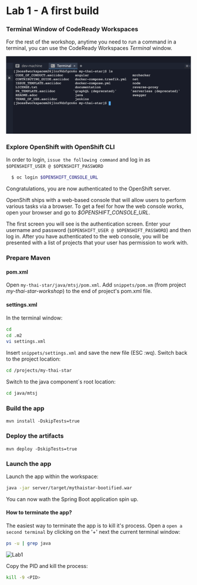 # Lab 1 - A first build

### Terminal Window of CodeReady Workspaces

For the rest of the workshop, anytime you need to run a command in a terminal, you can use the CodeReady Workspaces *Terminal* window.

![CodeReady Workspaces - Terminal](images/codeready-terminal.png)


### Explore OpenShift with OpenShift CLI

In order to login, `issue the following command` and log in as `$OPENSHIFT_USER @ $OPENSHIFT_PASSWORD`

```bash
  $ oc login $OPENSHIFT_CONSOLE_URL
```

Congratulations, you are now authenticated to the OpenShift server.

OpenShift ships with a web-based console that will allow users to
perform various tasks via a browser.  To get a feel for how the web console
works, open your browser and go to *$OPENSHIFT_CONSOLE_URL*.

The first screen you will see is the authentication screen. Enter your username and password (`$OPENSHIFT_USER @ $OPENSHIFT_PASSWORD`) and 
then log in. After you have authenticated to the web console, you will be presented with a
list of projects that your user has permission to work with. 


### Prepare Maven

#### pom.xml

Open `my-thai-star/java/mtsj/pom.xml`. Add `snippets/pom.xm` (from project *my-thai-star-workshop*) to the end of project's pom.xml file. 

#### settings.xml

In the terminal window:

```bash
cd
cd .m2
vi settings.xml
```

Insert `snippets/settings.xml` and save the new file (ESC :wq). Switch back to the project location:

```bash
cd /projects/my-thai-star
```

Switch to the java component`s root location:

```bash
cd java/mtsj
```

### Build the app

```shell
mvn install -DskipTests=true
```

### Deploy the artifacts

```shell
mvn deploy -DskipTests=true
```

### Launch the app

Launch the app within the workspace:

```bash
java -jar server/target/mythaistar-bootified.war
```

You can now wath the Spring Boot application spin up.

#### How to terminate the app?

The easiest way to terminate the app is to kill it's process. Open a `open a second terminal` by clicking on the '+' next the current terminal window:

```bash
ps -u | grep java
````

![Lab1](images/lab1-terminal.png)

Copy the PID and kill the process:

```bash
kill -9 <PID>
```
